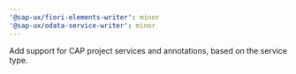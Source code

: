 ```yaml
---
'@sap-ux/fiori-elements-writer': minor
'@sap-ux/odata-service-writer': minor
---
```


Add support for CAP project services and annotations, based on the service type.
